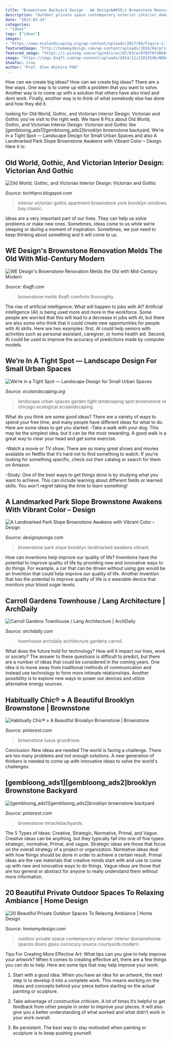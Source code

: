 ```yaml
---
title: "Brownstone Backyard Design - We Design&#039;s Brownstone Renovation Melds The Old With Mid-century Modern"
description: "Outdoor private space contemporary exterior interior domainehome spaces doors glass cococozy source courtyards modern"
date: "2023-02-24"
categories:
- "ideas"
tags: ["ideas"]
images:
- "https://www.ecolandscaping.org/wp-content/uploads/2017/04/Figure-1-768x1024.jpg"
featuredImage: "http://homemydesign.com/wp-content/uploads/2016/04/private-outdoor-space-with-glass-doors.jpg"
featured_image: "https://i.pinimg.com/originals/ec/07/83/ec0783f6fd0b449bc31aea76fcda353b.jpg"
image: "https://imgs.6sqft.com/wp-content/uploads/2014/12/21013546/WEDesign_BrooklynBrownstone_4.jpg"
ShowToc: true
author: "Prof. Olen Abshire PhD"
---
```



How can we create big ideas?
How can we create big ideas? There are a few ways. One way is to come up with a problem that you want to solve. Another way is to come up with a solution that others have also tried and dont work. Finally, another way is to think of what somebody else has done and how they did it.

	

		
looking for Old World, Gothic, and Victorian Interior Design: Victorian and Gothic you've visit to the right web. We have 8 Pics about Old World, Gothic, and Victorian Interior Design: Victorian and Gothic like [gembloong_ads1][gembloong_ads2]brooklyn brownstone backyard, We’re in a Tight Spot — Landscape Design for Small Urban Spaces and also A Landmarked Park Slope Brownstone Awakens with Vibrant Color – Design. Here it is:
		
    
## Old World, Gothic, And Victorian Interior Design: Victorian And Gothic

<img loading=lazy src="http://3.bp.blogspot.com/-_sTo__XP144/T8E-YuyFduI/AAAAAAAACaE/_iiTgtTmFVI/s1600/different+4th+street.jpg" onerror="this.onerror=null;this.src='https://tse1.mm.bing.net/th?id=OIP.E-cNlfUeUY4kvKCWJC7nRAHaE7&amp;pid=15.1';" alt="Old World, Gothic, and Victorian Interior Design: Victorian and Gothic">

_Source: techhpro.blogspot.com_

>interior victorian gothic apartment brownstone york brooklyn windows bay classic. 

	

Ideas are a very important part of our lives. They can help us solve problems or make new ones. Sometimes, ideas come to us while we’re sleeping or during a moment of inspiration. Sometimes, we just need to keep thinking about something and it will come to us.

    
## WE Design&#039;s Brownstone Renovation Melds The Old With Mid-Century Modern

<img loading=lazy src="https://imgs.6sqft.com/wp-content/uploads/2014/12/21013546/WEDesign_BrooklynBrownstone_4.jpg" onerror="this.onerror=null;this.src='https://tse3.mm.bing.net/th?id=OIP.34CMFqS1lVxCqG5z5agOkQHaK1&amp;pid=15.1';" alt="WE Design&#039;s Brownstone Renovation Melds the Old with Mid-Century Modern">

_Source: 6sqft.com_

>brownstone melds 6sqft comforts thoroughly. 

	

The rise of artificial intelligence: What will happen to jobs with AI?
Artificial intelligence (AI) is being used more and more in the workforce. Some people are worried that this will lead to a decrease in jobs with AI, but there are also some who think that it could create new opportunities for people with AI skills. Here are two examples: first, AI could help seniors with activities such as personal assistant, caregiver, or home health aid. Second, AI could be used to improve the accuracy of predictions made by computer models.

    
## We’re In A Tight Spot — Landscape Design For Small Urban Spaces

<img loading=lazy src="https://www.ecolandscaping.org/wp-content/uploads/2017/04/Figure-1-768x1024.jpg" onerror="this.onerror=null;this.src='https://tse1.mm.bing.net/th?id=OIP.wQUUN7OKVbnJMjv0ejrGJQHaJ4&amp;pid=15.1';" alt="We’re in a Tight Spot — Landscape Design for Small Urban Spaces">

_Source: ecolandscaping.org_

>landscape urban spaces garden tight landscaping spot brownstone re chicago ecological ecolandscaping. 

	

What do you think are some good ideas?
There are a variety of ways to spend your free time, and many people have different ideas for what to do. Here are some ideas to get you started: 
-Take a walk with your dog: This may be the simplest idea, but it can be the most rewarding. A good walk is a great way to clear your head and get some exercise. 

-Watch a movie or TV show: There are so many great shows and movies available on Netflix that it’s hard not to find something to watch. If you’re looking for something specific, check out their catalog or search for them on Amazon. 

-Study: One of the best ways to get things done is by studying what you want to achieve. This can include learning about different fields or learned skills. You won’t regret taking the time to learn something!

    
## A Landmarked Park Slope Brownstone Awakens With Vibrant Color – Design

<img loading=lazy src="https://www.designsponge.com/wp-content/uploads/2017/04/SarahJacoby_1stStreet_cTyCole8_Hi_Rez.jpg" onerror="this.onerror=null;this.src='https://tse4.mm.bing.net/th?id=OIP.yihCCVA1JKSEU_brpKOhTgHaFI&amp;pid=15.1';" alt="A Landmarked Park Slope Brownstone Awakens with Vibrant Color – Design">

_Source: designsponge.com_

>brownstone park slope brooklyn landmarked awakens vibrant. 

	

How can inventions help improve our quality of life?
Inventions have the potential to improve quality of life by providing new and innovative ways to do things. For example, a car that can be driven without using gas would be an Invention that could help improve our quality of life. Another Invention that has the potential to improve quality of life is a wearable device that monitors your blood sugar levels.

    
## Carroll Gardens Townhouse / Lang Architecture | ArchDaily

<img loading=lazy src="https://images.adsttc.com/media/images/55fa/1484/e58e/cec1/f800/03ff/large_jpg/150716_LangArch_Clinton-0586.jpg?1442452604" onerror="this.onerror=null;this.src='https://tse3.mm.bing.net/th?id=OIP.lH2Qogl53GWpQzuCLnMDEgHaLQ&amp;pid=15.1';" alt="Carroll Gardens Townhouse / Lang Architecture | ArchDaily">

_Source: archdaily.com_

>townhouse archdaily architecture gardens carroll. 

	

What does the future hold for technology? How will it impact our lives, work or society? The answer to these questions is difficult to predict, but there are a number of ideas that could be considered in the coming years. One idea is to move away from traditional methods of communication and instead use technology to form more intimate relationships. Another possibility is to explore new ways to power our devices and utilize alternative energy sources.

    
## Habitually Chic® » A Beautiful Brooklyn Brownstone | Brownstone

<img loading=lazy src="https://i.pinimg.com/originals/ec/07/83/ec0783f6fd0b449bc31aea76fcda353b.jpg" onerror="this.onerror=null;this.src='https://tse2.mm.bing.net/th?id=OIP.Cd8UZINjdBJQSP9K1IentAHaLG&amp;pid=15.1';" alt="Habitually Chic® » A Beautiful Brooklyn Brownstone | Brownstone">

_Source: pinterest.com_

>brownstone luxus grundrisse. 

	

Conclusion: New ideas are needed
The world is facing a challenge. There are too many problems and not enough solutions. A new generation of thinkers is needed to come up with innovative ideas to solve the world's challenges.

    
## [gembloong_ads1][gembloong_ads2]brooklyn Brownstone Backyard

<img loading=lazy src="https://i.pinimg.com/originals/00/96/e5/0096e575f309e5a6fe9c65d5ff540dfa.jpg" onerror="this.onerror=null;this.src='https://tse3.mm.bing.net/th?id=OIP.S5ZMk0U71B2PBL-_A0nPAQHaJq&amp;pid=15.1';" alt="[gembloong_ads1][gembloong_ads2]brooklyn brownstone backyard">

_Source: pinterest.com_

>brownstone miraclebackyards. 

	

The 5 Types of Ideas: Creative, Strategic, Normative, Primal, and Vague.
Creative ideas can be anything, but they typically fall into one of five types: strategic, normative, Primal, and vague. 
Strategic ideas are those that focus on the overall strategy of a project or organization. Normative ideas deal with how things should be done in order to achieve a certain result. Primal ideas are the raw materials that creative minds start with and use to come up with new and innovative ways to do things. Vague ideas are those that are too general or abstract for anyone to really understand them without more information.

    
## 20 Beautiful Private Outdoor Spaces To Relaxing Ambiance | Home Design

<img loading=lazy src="http://homemydesign.com/wp-content/uploads/2016/04/private-outdoor-space-with-glass-doors.jpg" onerror="this.onerror=null;this.src='https://tse4.mm.bing.net/th?id=OIP.BgDDpUjGnzPtrWYIgmnQowHaLT&amp;pid=15.1';" alt="20 Beautiful Private Outdoor Spaces To Relaxing Ambiance | Home Design">

_Source: homemydesign.com_

>outdoor private space contemporary exterior interior domainehome spaces doors glass cococozy source courtyards modern. 

	

Tips For Creating More Effective Art: What tips can you give to help improve your artwork?
When it comes to creating effective art, there are a few things you can do to help. Here are some tips that may help improve your work: 
1. Start with a good idea. When you have an idea for an artwork, the next step is to develop it into a complete work. This means working on the ideas and concepts behind your piece before starting on the actual painting or sculpture. 

2. Take advantage of constructive criticism. A lot of times it’s helpful to get feedback from other people in order to improve your pieces. It will also give you a better understanding of what worked and what didn’t work in your work overall. 

3. Be persistent. The best way to stay motivated when painting or sculpture is to keep pushing yourself.

